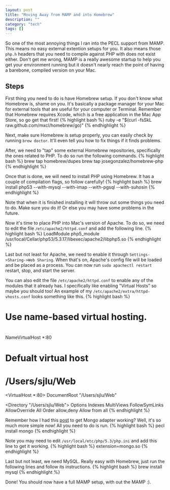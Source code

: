 ```yaml
---
layout: post
title: "Moving Away from MAMP and into Homebrew"
description: ""
category: "tech"
tags: []
---
```



So one of the most annoying things I ran into the PECL support from MAMP. This means no easy external extention setups for you. It also means those `php.h` headers that you need to compile against PHP with does not exist either. Don't get me wrong, MAMP is a really awesome startup to help you get your environment running but it doesn't nearly reach the point of having a barebone, compiled version on your Mac.

## Steps

First thing you need to do is have Homebrew setup. If you don't know what Homebrew is, shame on you. It's basically a package manager for your Mac for external tools that are useful for your computer or Terminal. Remember that Homebrew requires Xcode, which is a free application in the Mac App Store, so go get that first!
{% highlight bash %}
ruby -e "$(curl -fsSkL raw.github.com/mxcl/homebrew/go)"
{% endhighlight %}

Next, make sure Homebrew is setup properly, you can easily check by running `brew doctor`. It'll even tell you how to fix things if it finds problems.

After, we need to "tap" some external Homebrew repositories, specifically the ones related to PHP. To do so run the following commands.
{% highlight bash %}
brew tap homebrew/dupes
brew tap josegonzalez/homebrew-php
{% endhighlight %}

Once that is done, we will need to install PHP using Homebrew. It has a couple of compilation flags, so follow carefully!
{% highlight bash %}
brew install php53 --with-mysql --with-imap --with-pgsql --with-suhosin
{% endhighlight %}

Note that when it is finished installing it will throw out some things you need to do. Make sure you do it! Or else you may have some problems in the future.

Now it's time to place PHP into Mac's version of Apache. To do so, we need to edit the file `/etc/apache2/httpd.conf` and add the following line.
{% highlight bash %}
LoadModule php5_module /usr/local/Cellar/php53/5.3.17/libexec/apache2/libphp5.so
{% endhighlight %}

Last but not least for Apache, we need to enable it through `Settings->Sharing->Web Sharing`. When that's on, Apache's config file will be loaded and be placed as a process. You can now run `sudo apachectl restart` restart, stop, and start the server.

You can also edit the file `/etc/apache2/httpd.conf` to enable any of the modules that it already has. I specifically like enabling "Virtual Hosts" so maybe you should too! An example of my `/etc/apache2/extra/httpd-vhosts.conf` looks something like this.
{% highlight bash %}
#
# Use name-based virtual hosting.
#
NameVirtualHost *:80

# Defualt virtual host
# /Users/sjlu/Web
<VirtualHost *:80>
   DocumentRoot "/Users/sjlu/Web"

   <Directory "/Users/sjlu/Web">
       Options Indexes MultiViews FollowSymLinks
       AllowOverride All
       Order allow,deny
       Allow from all
   </Directory>
</VirtualHost>
{% endhighlight %}

Remember how I had this [post](http://blog.stevenlu.com/2012/05/14/mongodb-php-extension-for-mamp/) to get Mongo adapter working? Well, it's so much more simple now! All you need to do is run.
{% highlight bash %}
pecl install mongo
{% endhighlight %}

Note you may need to edit `/usr/local/etc/php/5.3/php.ini` and add this line to get it working.
{% highlight bash %}
extension=mongo.so
{% endhighlight %}

Last but not least, we need MySQL. Really easy with Homebrew, just run the following lines and follow its instructions.
{% highlight bash %}
brew install mysql
{% endhighlight %}

Done! You should now have a full MAMP setup, with out the MAMP :).